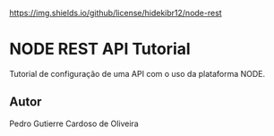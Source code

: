 https://img.shields.io/github/license/hidekibr12/node-rest
# NODE REST API Tutorial
Tutorial de configuração de uma API com o uso da plataforma NODE.
## Autor
Pedro Gutierre Cardoso de Oliveira
